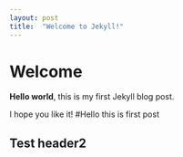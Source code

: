 ```yaml
---
layout: post
title:  "Welcome to Jekyll!"
---
```


# Welcome

**Hello world**, this is my first Jekyll blog post.

I hope you like it!
#Hello this is first post
## Test header2
